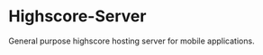Highscore-Server
================

General purpose highscore hosting server for mobile applications.